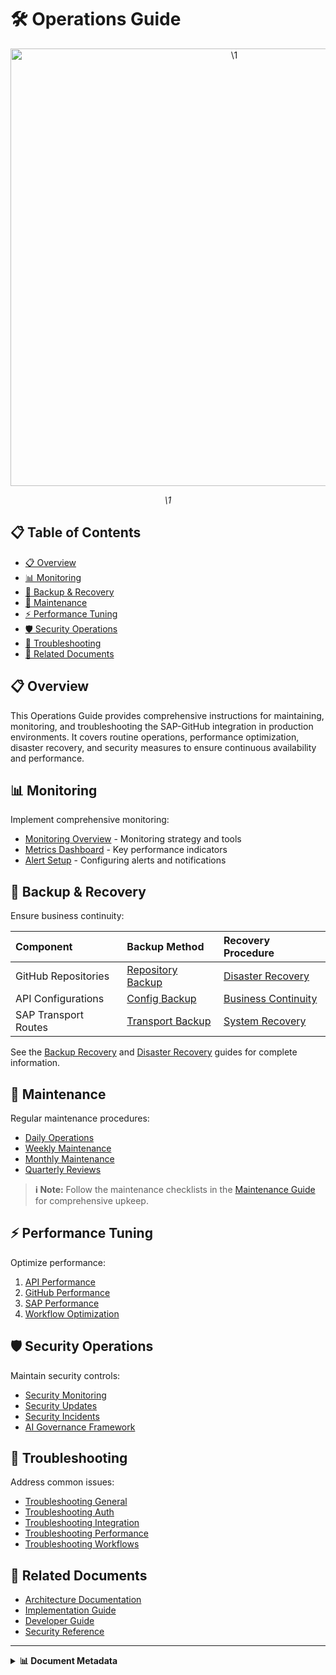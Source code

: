 # 🛠️ Operations Guide

<div align="center" class="svg-container">
  <!-- Using both object and img as fallback for maximum compatibility -->
  <object type="image/svg+xml" data="\1" style="width: 700px; max-width: 100%;" aria-label="\1">
    <img src="\1" alt="\1" width="700" />
  </object>
  
  *\1*
</div>

## 📋 Table of Contents

- [📋 Overview](#-overview)
- [📊 Monitoring](#-monitoring)
- [💾 Backup & Recovery](#-backup--recovery)
- [🔧 Maintenance](#-maintenance)
- [⚡ Performance Tuning](#-performance-tuning)
- [🛡️ Security Operations](#️-security-operations)
- [🚨 Troubleshooting](#-troubleshooting)
- [🔗 Related Documents](#-related-documents)

## 📋 Overview

This Operations Guide provides comprehensive instructions for maintaining, monitoring, and troubleshooting the SAP-GitHub integration in production environments. It covers routine operations, performance optimization, disaster recovery, and security measures to ensure continuous availability and performance.

## 📊 Monitoring

Implement comprehensive monitoring:

- [Monitoring Overview](./monitoring.md) - Monitoring strategy and tools
- [Metrics Dashboard](./metrics-dashboard.md) - Key performance indicators
- [Alert Setup](./maintenance/alert-setup.md) - Configuring alerts and notifications

## 💾 Backup & Recovery

Ensure business continuity:

| Component | Backup Method | Recovery Procedure |
|:----------|:--------------|:-------------------|
| GitHub Repositories | [Repository Backup](./maintenance/repository-backup.md) | [Disaster Recovery](./disaster-recovery.md) |
| API Configurations | [Config Backup](./maintenance/config-backup.md) | [Business Continuity](./maintenance/business-continuity.md) |
| SAP Transport Routes | [Transport Backup](./maintenance/backup-strategy.md) | [System Recovery](./backup-recovery.md) |

See the [Backup Recovery](./backup-recovery.md) and [Disaster Recovery](./disaster-recovery.md) guides for complete information.

## 🔧 Maintenance

Regular maintenance procedures:

- [Daily Operations](./maintenance/daily-operations.md)
- [Weekly Maintenance](./maintenance/weekly-maintenance.md)
- [Monthly Maintenance](./maintenance/monthly-maintenance.md)
- [Quarterly Reviews](./maintenance/quarterly-reviews.md)

> **ℹ️ Note:** Follow the maintenance checklists in the [Maintenance Guide](./maintenance-guide.md) for comprehensive upkeep.

## ⚡ Performance Tuning

Optimize performance:

1. [API Performance](./maintenance/api-performance.md)
2. [GitHub Performance](./maintenance/github-performance.md)
3. [SAP Performance](./maintenance/sap-performance.md)
4. [Workflow Optimization](./maintenance/workflow-optimization.md)

## 🛡️ Security Operations

Maintain security controls:

- [Security Monitoring](./security/context-aware-security.md)
- [Security Updates](./maintenance/security-updates.md)
- [Security Incidents](./maintenance/security-incidents.md)
- [AI Governance Framework](./security/ai-governance-framework.md)

## 🚨 Troubleshooting

Address common issues:

- [Troubleshooting General](./maintenance/troubleshooting-general.md)
- [Troubleshooting Auth](./maintenance/troubleshooting-auth.md)
- [Troubleshooting Integration](./maintenance/troubleshooting-integration.md)
- [Troubleshooting Performance](./maintenance/troubleshooting-performance.md)
- [Troubleshooting Workflows](./maintenance/troubleshooting-workflows.md)

## 🔗 Related Documents

- [Architecture Documentation](../1-architecture/README.md)
- [Implementation Guide](../2-implementation-guide/README.md)
- [Developer Guide](../3-developer-guide/README.md)
- [Security Reference](../5-reference/security-reference/index.md)

---

<details>
<summary><strong>📊 Document Metadata</strong></summary>

- **Last Updated:** 2025-04-07
- **Author:** SAP-GitHub Integration Team
- **Version:** 1.0.0
- **Status:** Published
</details>
